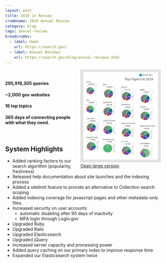 ```yaml
---
layout: post
title: 2019 in Review
crumbname: 2019 Annual Review
category: blog
tags: annual-review
breadcrumbs:
  - label: Home
    url: https://search.gov/
  - label: Annual Reviews
    url: https://search.gov/blog/annual-reviews.html
---
```

<span style="float:right;"><img 
  src="/files/2019_annual_review_small.png" 
  alt="Top Topics in 2019 poster, small version. Following is a link to a larger PDF version. The poster shows a set of 16 pie charts, one for each top topic. The pie charts show the details of the top 25 queries run in 2019 for that topic. The chart labels are accessible, but unfortunately the pie charts are image-only. Text versions are available on request, reach out to the Search team for assistnce." style="width:260px;height:300px;"><br />
<a href="/files/2019_annual_review_large.pdf">Open large version</a>
</span>
<br />

#### **295,916,305** queries
#### **~2,000 gov** websites
#### **16** top topics
#### **365** days of connecting people with what they need.

<br />

## System Highlights

* Added ranking factors to our search algorithm (popularity, freshness)
* Released help documentation about site launches and the indexing process
* Added a sitelimit feature to provide an alternative to Collection search scoping
* Added indexing coverage for javascript pages and other metadata-only files.
* Increased security on user accounts 
  * automatic disabling after 90 days of inactivity
  * MFA login through Login.gov
* Upgraded Ruby
* Upgraded Rails
* Upgraded Elasticsearch
* Upgraded jQuery
* Increased server capacity and processing power
* Added query caching on our primary index to improve response time
* Expanded our Elasticsearch system twice
